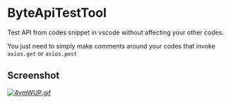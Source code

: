 # ByteApiTestTool

Test API from codes snippet in vscode without affecting your other codes.

You just need to simply make comments around your codes that invoke `axios.get` or `axios.post`

## Screenshot

[![4ymWUP.gif](https://z3.ax1x.com/2021/09/26/4ymWUP.gif)](https://imgtu.com/i/4ymWUP)

